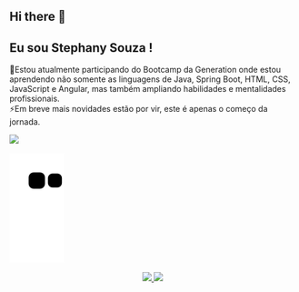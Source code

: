## Hi there 👋

<!--
**11Stephany/11Stephany** is a ✨ _special_ ✨ repository because its `README.md` (this file) appears on your GitHub profile.

Here are some ideas to get you started:

- 🔭 I’m currently working on ...
- 🌱 I’m currently learning ...
- 👯 I’m looking to collaborate on ...
- 🤔 I’m looking for help with ...
- 💬 Ask me about ...
- 📫 How to reach me: ...
- 😄 Pronouns: ...
- ⚡ Fun fact: ...
-->
## Eu sou Stephany Souza !

🌱Estou atualmente participando do Bootcamp da Generation onde estou aprendendo não somente as linguagens de Java, Spring Boot, HTML, CSS, JavaScript e Angular, mas também ampliando habilidades e mentalidades profissionais. <br>
⚡Em breve mais novidades estão por vir, este é apenas o começo da jornada. 


<div> 
  <a href="https://www.linkedin.com/in/stephany-souza-ribeiro/" target="_blank"><img src="https://img.shields.io/badge/LinkedIn-0077B5?style=for-the-badge&logo=linkedin&logoColor=white" target="_blank"></a>
 </div>


 ![Snake animation](https://github.com/11Stephany/11Stephany/blob/output/github-contribution-grid-snake.svg) 
</div>

<div align="center">
  <a href="https://github.com/11Stephany">
  <img height="110em" src="https://github-readme-stats.vercel.app/api?username=11Stephany&show_icons=true&theme=dracula&include_all_commits=true&count_private=true"/>

  <img height="100em" src="https://github-readme-stats.vercel.app/api/top-langs/?username=11Stephany&layout=compact&langs_count=7&theme=dracula"/>
</div>
   


